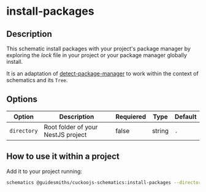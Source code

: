 # install-packages

## Description

This schematic install packages with your project's package manager by exploring the _lock_ file in your project or your
package manager globally install.

It is an adaptation of [detect-package-manager](https://github.com/egoist/detect-package-manager) to work within the context
of schematics and its `Tree`.

## Options

| Option        | Description                                                         | Requiered | Type | Default |
|---------------|---------------------------------------------------------------------|---|---|---------|
| `directory`   | Root folder of your NestJS project                                  | false | string | `.`     |

## How to use it within a project

Add it to your project running:

```bash
schematics @guidesmiths/cuckoojs-schematics:install-packages --directory=.
```
